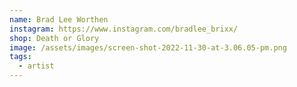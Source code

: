 ```yaml
---
name: Brad Lee Worthen
instagram: https://www.instagram.com/bradlee_brixx/
shop: Death or Glory
image: /assets/images/screen-shot-2022-11-30-at-3.06.05-pm.png
tags:
  - artist
---
```


